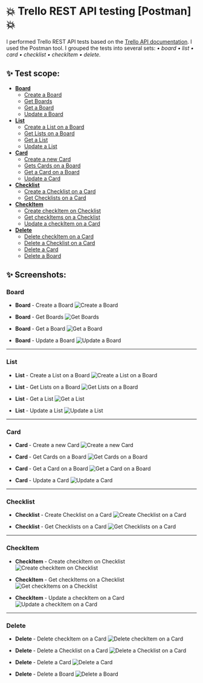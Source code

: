 # :boom: Trello REST API testing [Postman] :boom:

I performed Trello REST API tests based on the [Trello API documentation](https://developer.atlassian.com/cloud/trello/rest/api-group-actions/). I used the Postman tool. I grouped the tests into several sets: <i> •  board •  list •  card •  checklist •  checkItem •  delete. </i>

## :sparkles: Test scope:
- [**Board**](#board)
  - [Create a Board](#create_a_board)
  - [Get Boards](#get_boards)
  - [Get a Board](#get_a_board)
  - [Update a Board](#update_a_board)
- [**List**](#list)
  - [Create a List on a Board](#create_a_list_on_a_board)
  - [Get Lists on a Board](#get_lists_on_a_board)
  - [Get a List](#get_a_list)
  - [Update a List](#update_a_list)
- [**Card**](#card)
  - [Create a new Card](#create_a_new_card)
  - [Gets Cards on a Board](#get_cards_on_a_board)
  - [Get a Card on a Board](#get_a_card_on_a_board)
  - [Update a Card](#update_a_card)
- [**Checklist**](#checklist)
  - [Create a Checklist on a Card](#create_checklist_on_a_card)
  - [Get Checklists on a Card](#get_checklists_on_a_card)
- [**CheckItem**](#checkitem)
  - [Create checkItem on Checklist](#create_checkitem_on_checklist)
  - [Get checkItems on a Checklist](#get_checkitems_on_a_checklist)
  - [Update a checkItem on a Card](#update_a_checkitem_on_a_card)
- [**Delete**](#delete)
  - [Delete checkItem on a Card](#delete_checkitem_on_a_card)
  - [Delete a Checklist on a Card](#delete_a_checklist_on_a_card)
  - [Delete a Card](#delete_a_card)
  - [Delete a Board](#delete_a_board)

## :sparkles: Screenshots:

### <a id="board"> Board </a>
* <a id="create_a_board"><b> Board </b> - Create a Board </a>
![Create a Board](https://raw.githubusercontent.com/Caounee/Trello_REST_API/images/1.%20Create%20a%20Board.jpg)

* <a id="get_boards"><b> Board </b> - Get Boards </a>
![Get Boards](https://raw.githubusercontent.com/Caounee/Trello_REST_API/images/2.%20Get%20Boards.jpg)

* <a id="get_a_board"><b> Board </b> - Get a Board </a>
![Get a Board](https://raw.githubusercontent.com/Caounee/Trello_REST_API/images/3.%20Get%20a%20Board.jpg)

* <a id="update_a_board"><b> Board </b> - Update a Board </a>
![Update a Board](https://raw.githubusercontent.com/Caounee/Trello_REST_API/images/4.%20Update%20a%20Board.jpg)
_______________
### <a id="list"> List </a>
* <a id="create_a_list_on_a_board"><b> List </b> - Create a List on a Board </a>
![Create a List on a Board](https://raw.githubusercontent.com/Caounee/Trello_REST_API/images/5.%20Create%20a%20List%20on%20a%20Board.jpg)

* <a id="get_lists_on_a_board"><b> List </b> - Get Lists on a Board </a>
![Get Lists on a Board](https://raw.githubusercontent.com/Caounee/Trello_REST_API/images/6.%20Get%20Lists%20on%20a%20Board.jpg)

* <a id="get_a_list"><b> List </b> - Get a List </a>
![Get a List](https://raw.githubusercontent.com/Caounee/Trello_REST_API/images/7.%20Get%20a%20List.jpg)

* <a id="update_a_list"><b> List </b> - Update a List </a>
![Update a List](https://raw.githubusercontent.com/Caounee/Trello_REST_API/images/8.%20Update%20a%20List.jpg)
_______________
### <a id="card"> Card </a>
* <a id="create_a_new_card"><b> Card </b> - Create a new Card </a>
![Create a new Card](https://raw.githubusercontent.com/Caounee/Trello_REST_API/images/9.%20Create%20a%20new%20Card.jpg)

* <a id="get_cards_on_a_board"><b> Card </b> - Get Cards on a Board </a>
![Get Cards on a Board](https://raw.githubusercontent.com/Caounee/Trello_REST_API/images/10.%20Get%20Cards%20on%20a%20Board.jpg)

* <a id="get_a_card_on_a_board"><b> Card </b> - Get a Card on a Board </a>
![Get a Card on a Board](https://raw.githubusercontent.com/Caounee/Trello_REST_API/images/11.%20Get%20a%20Card%20on%20a%20Board.jpg)

* <a id="update_a_card"><b> Card </b> - Update a Card </a>
![Update a Card](https://raw.githubusercontent.com/Caounee/Trello_REST_API/images/12.%20Update%20a%20Card.jpg)
_______________
### <a id="checklist"> Checklist </a>
* <a id="create_checklist_on_a_card"><b> Checklist </b> - Create Checklist on a Card </a>
![Create Checklist on a Card](https://raw.githubusercontent.com/Caounee/Trello_REST_API/images/13.%20Create%20Checklist%20on%20a%20Card.jpg)

* <a id="get_checklists_on_a_card"><b> Checklist </b> - Get Checklists on a Card </a>
![Get Checklists on a Card](https://raw.githubusercontent.com/Caounee/Trello_REST_API/images/14.%20Get%20Checklists%20on%20a%20Card.jpg)
_______________
### <a id="checkitem"> CheckItem </a>
* <a id="create_checkitem_on_checklist"><b> CheckItem </b> - Create checkItem on Checklist </a>
![Create checkItem on Checklist](https://raw.githubusercontent.com/Caounee/Trello_REST_API/images/15.%20Create%20checkItem%20on%20Checklist.jpg)

* <a id="get_checkitems_on_a_checklist"><b> CheckItem </b> - Get checkItems on a Checklist </a>
![Get checkItems on a Checklist](https://raw.githubusercontent.com/Caounee/Trello_REST_API/images/16.%20Get%20checkItems%20on%20a%20Checklist.jpg)

* <a id="update_a_checkitem_on_a_card"><b> CheckItem </b> - Update a checkItem on a Card </a>
![Update a checkItem on a Card](https://raw.githubusercontent.com/Caounee/Trello_REST_API/images/17.%20Update%20a%20checkItem%20on%20a%20Card.jpg)
_______________
### <a id="delete"> Delete </a>
* <a id="delete_checkitem_on_a_card"><b> Delete </b> - Delete checkItem on a Card </a>
![Delete checkItem on a Card](https://raw.githubusercontent.com/Caounee/Trello_REST_API/images/18.%20Delete%20checkItem%20on%20a%20Card.jpg)

* <a id="delete_a_checklist_on_a_card"><b> Delete </b> - Delete a Checklist on a Card </a>
![Delete a Checklist on a Card](https://raw.githubusercontent.com/Caounee/Trello_REST_API/images/19.%20Delete%20a%20Checklist%20on%20a%20Card.jpg)

* <a id="delete_a_card"><b> Delete </b> - Delete a Card </a>
![Delete a Card](https://raw.githubusercontent.com/Caounee/Trello_REST_API/images/20.%20Delete%20a%20Card.jpg)

* <a id="delete_a_board"><b> Delete </b> - Delete a Board </a>
![Delete a Board](https://raw.githubusercontent.com/Caounee/Trello_REST_API/images/21.%20Delete%20a%20Board.jpg)

